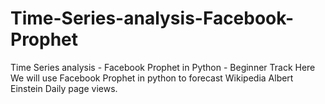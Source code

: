 # Time-Series-analysis-Facebook-Prophet
Time Series analysis - Facebook Prophet in Python - Beginner Track
 Here We will use Facebook Prophet in python to forecast Wikipedia Albert Einstein Daily page views.
